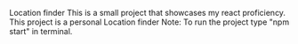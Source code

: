 Location finder
This is a small project that showcases my react proficiency.
This project is a personal Location finder
Note: To run the project type "npm start" in terminal.
